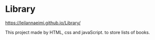 # Library

https://leilannaeimi.github.io/Library/

This project made by HTML, css and javaScript.
to store lists of books.

